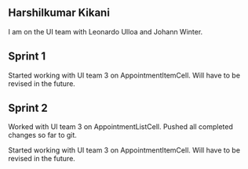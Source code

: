 ## Harshilkumar Kikani

I am on the UI team with Leonardo Ulloa and Johann Winter.

## Sprint 1

Started working with UI team 3 on AppointmentItemCell. Will have to be revised in the future.

## Sprint 2

Worked with UI team 3 on AppointmentListCell. Pushed all completed changes so far to git.

Started working with UI team 3 on AppointmentItemCell. Will have to be revised in the future.

